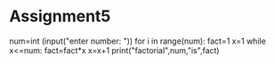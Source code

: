 # Assignment5
num=int (input("enter number: "))
for i in range(num):
  fact=1
  x=1
  while x<=num:
    fact=fact*x
    x=x+1
  print("factorial",num,"is",fact)

